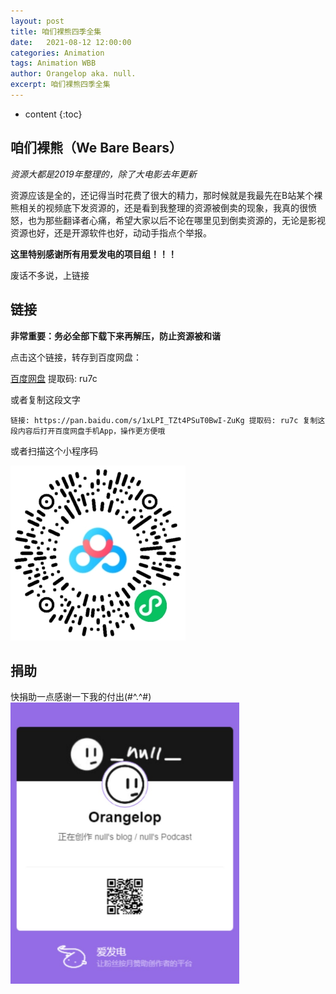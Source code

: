 ```yaml
---
layout: post
title: 咱们裸熊四季全集
date:   2021-08-12 12:00:00
categories: Animation
tags: Animation WBB
author: Orangelop aka. null.
excerpt: 咱们裸熊四季全集
---
```


* content
{:toc}

## 咱们裸熊（We Bare Bears）

*资源大都是2019年整理的，除了大电影去年更新*  

资源应该是全的，还记得当时花费了很大的精力，那时候就是我最先在B站某个裸熊相关的视频底下发资源的，还是看到我整理的资源被倒卖的现象，我真的很愤怒，也为那些翻译者心痛，希望大家以后不论在哪里见到倒卖资源的，无论是影视资源也好，还是开源软件也好，动动手指点个举报。

**这里特别感谢所有用爱发电的项目组！！！**

废话不多说，上链接  

## 链接

**非常重要：务必全部下载下来再解压，防止资源被和谐**  

点击这个链接，转存到百度网盘：

[百度网盘](https://pan.baidu.com/s/1xLPI_TZt4PSuT0BwI-ZuKg)  提取码: ru7c 

或者复制这段文字

`链接: https://pan.baidu.com/s/1xLPI_TZt4PSuT0BwI-ZuKg 提取码: ru7c 复制这段内容后打开百度网盘手机App，操作更方便哦`  

或者扫描这个小程序码  

![qrcode](./assets/qrcode-wbb.png)

## 捐助

快捐助一点感谢一下我的付出(#^.^#)  
<img src="././assets/afdian-Orangelop.png" height="450px" weight="450px" />